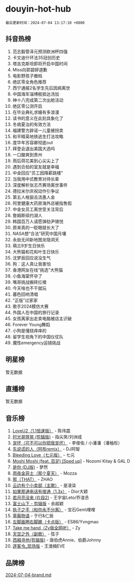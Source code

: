 # douyin-hot-hub

`最后更新时间：2024-07-04 13:17:10 +0800`

## 抖音热榜

1. 范志毅管泽元预测欧洲杯四强
1. 卡文迪什环法35冠创历史
1. 塔吉克斯坦即将开启中国时间
1. Miss向郭碧婷道歉
1. 电影野孩子撤档
1. 绝区零全角色推荐
1. 西宁通报2名学生先后因病离世
1. 中国海军淄博舰抵达汤加
1. 神十八完成第二次出舱活动
1. 绝区零公测开启
1. 在毕业典礼求婚有多浪漫
1. 读书的意义在此刻具象化了
1. 冬病夏治的有效方法
1. 福建警方辟谣一儿童被拐卖
1. 和平精英地铁逃生打法攻略
1. 度华年苏容卿彻底out
1. 拜登会退出美国大选吗
1. 一口酸爽到贵州
1. 雨后荷花美到心尖尖上了
1. 遇到合拍的室友就是幸福
1. 中金回应“员工因降薪跳楼”
1. 当我用中式教育对待长辈
1. 深度解析张志杰赛场离世事件
1. 德拉米尔庆祝动作引争议
1. 第五人格狙击流愚人金
1. 阿里健康大药房海外店被指售假
1. 中金女员工离世受关注背后
1. 詹姆斯续约湖人
1. 韩国百万人请愿弹劾尹锡悦
1. 原来真的一眨眼就长大了
1. NASA想“合法”研究中国月壤
1. 永劫无间新地图龙隐洞天
1. 萌兰9岁生日快乐
1. 大熊猫和花和叶生日快乐
1. 沈梦辰回应说没生气
1. 狗：这人真让我害怕
1. 香港网友在线“挑选”大熊猫
1. 小鱼海棠怀孕了
1. 嘴哥挑战搬砖扛楼
1. 今天啥也不干就玩
1. 暮色回响清唱
1. “正版”过家家
1. 歌手2024模仿大赛
1. 外国人在中国的旅行记录
1. 女孩离家出走卖电脑被店主识破
1. Forever Young舞蹈
1. 小狗是懂挠痒痒的
1. 留学生视角下的中国仪仗队
1. 魔性emergency运镜挑战

## 明星榜

暂无数据

## 直播榜

暂无数据

## 音乐榜

1. [LoveU2（1.1倍速版）](https://sf3-cdn-tos.douyinstatic.com/obj/tos-cn-ve-2774/oQMeDffLaEmgMwgCOEMAFCI6INzoFPgWdD0rsa) - 陈伟霆
1. [时光晃呀晃 (剪辑版)](https://sf3-cdn-tos.douyinstatic.com/obj/tos-cn-ve-2774/o8ACeQem3gwI1x3GIYGAfKG0LJebKFRJDwRwyW) - 指尖笑/刘洲成
1. [宠坏（可不可以你把我宠坏）](https://sf6-cdn-tos.douyinstatic.com/obj/tos-cn-ve-2774/ocWI8ft2gd0rAfXKzvKGeMQM6fVLTLfA8UJzwl) - 李俊佑 / 小潘潘（潘柚彤）
1. [先说谎的人（阿布remix）](https://sf5-hl-cdn-tos.douyinstatic.com/obj/tos-cn-ve-2774/owQtOFmAzBgxBKDOYfeCTQTgE9cDORrOQqmCZy) - DJ阿智
1. [Bleeding Love（七元版）](https://sf5-hl-cdn-tos.douyinstatic.com/obj/tos-cn-ve-2774/oEgC9eZFHQ1MfSRnrfkzFp8AayDWqAQMABBgUs) - 七元
1. [Moshi Moshi (feat. 百足) [Sped up]](https://sf5-hl-cdn-tos.douyinstatic.com/obj/tos-cn-ve-2774/ocCPFQcXJLeroaIdQLIGAoeeYM3OAUYGDguHXz) - Nozomi Kitay & GAL D
1. [是你 (DJ版)](https://sf5-hl-cdn-tos.douyinstatic.com/obj/tos-cn-ve-2774/1ec766e572b34c42853ce6315d426850) - 梦然
1. [雨夜金菲士（那个夏天）](https://sf5-hl-cdn-tos.douyinstatic.com/obj/tos-cn-ve-2774/osPmPLDWQBBE2Z6bftCgYwkFaF4pEYEneXaZQs) - Mozza
1. [那（THAT）](https://sf6-cdn-tos.douyinstatic.com/obj/tos-cn-ve-2774/oIIWGeBZCnlGx9tl0gFlCfwlQbj7QWAD8HYAGg) - ZHAO
1. [云边有个小卖部（主歌）](https://sf5-hl-cdn-tos.douyinstatic.com/obj/tos-cn-ve-2774/okvgzOZylLA4WYUHkAhpy5DrCiqAmBjiMIkJp) - 是凌柒
1. [如果那通电话有接通（1.3x）](https://sf5-hl-cdn-tos.douyinstatic.com/obj/tos-cn-ve-2774/ocJeJKhUhAJG8EYZiEFfGFAPkD3beMQ5mwDv1e) - Dior大颖
1. [若月亮没来 (片段2)](https://sf5-hl-cdn-tos.douyinstatic.com/obj/tos-cn-ve-2774/ocQavLLjkCOeDxGyYeIMGgNAIwJ0QXE1Ve3Fzv) - 王宇宙Leto/乔浚丞
1. [富士山下 - 剪辑版](https://sf6-cdn-tos.douyinstatic.com/obj/tos-cn-ve-2774/o4QGmeUZhQXvtC5BDkogeQni8WbdCBUJEYI12v) - 余超颖
1. [执子之手（和你永不分离）](https://sf5-hl-cdn-tos.douyinstatic.com/obj/tos-cn-ve-2774/oU4mUWISThYfqtA61VOl8PAQGeK2LGGQfFCZfY) - 宝石Gem\哩哩
1. [草莓物语](https://sf5-hl-cdn-tos.douyinstatic.com/obj/tos-cn-ve-2774/okynhJ7jEAIIZBfsLgYMEI8QC3WbQNN66RKzhT) - 于行&仁辰
1. [左脚画圈右脚踢（卡点版）](https://sf5-hl-cdn-tos.douyinstatic.com/obj/tos-cn-ve-2774/oAoAIr8BJv8B7W4CEBMsaSfDWrAiF4izwIDMJg) - ES86/Yvngmao
1. [Take me hand（Zy版全网听）](https://sf5-hl-cdn-tos.douyinstatic.com/obj/tos-cn-ve-2774/owyUoUuVpA1I7BiszAYMSqbGseWQw8P7Ea2BiR) - Zy
1. [天空之外（副歌）](https://sf5-hl-cdn-tos.douyinstatic.com/obj/tos-cn-ve-2774/oAYn0BTp8jS8iSyZSHMUWAikyvAWI1c7aiJTr) - 弦子
1. [西厢寻他(剪辑版)](https://sf5-hl-cdn-tos.douyinstatic.com/obj/tos-cn-ve-2774/oUsAVfAQKlRNxEv5qxvIB8o5qmIWUcXbzJKJhw) - 唐伯虎Annie、伯爵Johnny
1. [逐客令_现场版](https://sf5-hl-cdn-tos.douyinstatic.com/obj/tos-cn-ve-2774/okjvqFftEMAIgLPvI8f4MT5CZVyxmDQdBOwjBv) - 王澳楠EVE

## 品牌榜

[2024-07-04-brand.md](2024-07-04-brand.md)
